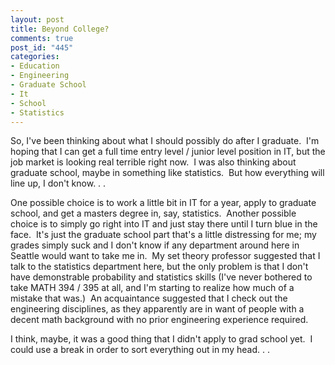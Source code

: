 ```yaml
--- 
layout: post
title: Beyond College?
comments: true
post_id: "445"
categories:
- Education
- Engineering
- Graduate School
- It
- School
- Statistics
---
```

So, I've been thinking about what I should possibly do after I graduate.  I'm hoping that I can get a full time entry level / junior level position in IT, but the job market is looking real terrible right now.  I was also thinking about graduate school, maybe in something like statistics.  But how everything will line up, I don't know. . .

One possible choice is to work a little bit in IT for a year, apply to graduate school, and get a masters degree in, say, statistics.  Another possible choice is to simply go right into IT and just stay there until I turn blue in the face.  It's just the graduate school part that's a little distressing for me; my grades simply suck and I don't know if any department around here in Seattle would want to take me in.  My set theory professor suggested that I talk to the statistics department here, but the only problem is that I don't have demonstrable probability and statistics skills (I've never bothered to take MATH 394 / 395 at all, and I'm starting to realize how much of a mistake that was.)  An acquaintance suggested that I check out the engineering disciplines, as they apparently are in want of people with a decent math background with no prior engineering experience required.

I think, maybe, it was a good thing that I didn't apply to grad school yet.  I could use a break in order to sort everything out in my head. . .
